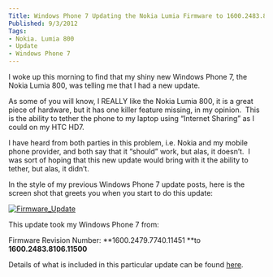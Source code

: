 ```yaml
---
Title: Windows Phone 7 Updating the Nokia Lumia Firmware to 1600.2483.8106.11500
Published: 9/3/2012
Tags:
- Nokia. Lumia 800
- Update
- Windows Phone 7
---
```


I woke up this morning to find that my shiny new Windows Phone 7, the Nokia Lumia 800, was telling me that I had a new update.

As some of you will know, I REALLY like the Nokia Lumia 800, it is a great piece of hardware, but it has one killer feature missing, in my opinion.  This is the ability to tether the phone to my laptop using “Internet Sharing” as I could on my HTC HD7.

I have heard from both parties in this problem, i.e. Nokia and my mobile phone provider, and both say that it “should” work, but alas, it doesn’t.  I was sort of hoping that this new update would bring with it the ability to tether, but alas, it didn’t.

In the style of my previous Windows Phone 7 update posts, here is the screen shot that greets you when you start to do this update:

[![Firmware_Update](http://www.gep13.co.uk/blog/wp-content/uploads/2012/03/Firmware_Update_thumb.png)](http://www.gep13.co.uk/blog/wp-content/uploads/2012/03/Firmware_Update.png)

This update took my Windows Phone 7 from:

Firmware Revision Number: **1600.2479.7740.11451 **to **1600.2483.8106.11500**

Details of what is included in this particular update can be found [here](http://conversations.nokia.com/2012/01/18/new-software-update-for-the-nokia-lumia-800/).

